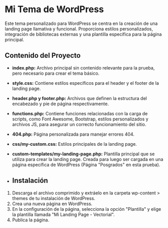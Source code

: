 # Mi Tema de WordPress

Este tema personalizado para WordPress se centra en la creación de una landing page llamativa y funcional. Proporciona estilos personalizados, integración de bibliotecas externas y una plantilla específica para la página principal.

## Contenido del Proyecto

- **index.php:** Archivo principal sin contenido relevante para la prueba, pero necesario para crear el tema básico.

- **style.css:** Contiene estilos específicos para el header y el footer de la landing page.

- **header.php y footer.php:** Archivos que definen la estructura del encabezado y pie de página respectivamente.

- **functions.php:** Contiene funciones relacionadas con la carga de scripts, como Font Awesome, Bootstrap, estilos personalizados y archivos JS, para asegurar un correcto funcionamiento del sitio.

- **404.php:** Página personalizada para manejar errores 404.

- **css/my-custom.css:** Estilos principales de la landing page.

- **custom-templates/my-landing-page.php:** Plantilla principal que se utiliza para crear la landing page. Creada para luego ser cargada en una página específica de WordPress (Página "Posgrados" en esta prueba).

- ## Instalación

1. Descarga el archivo comprimido y extráelo en la carpeta wp-content > themes de tu instalación de WordPress.
2. Crea una nueva página en WordPress.
3. En la configuración de la página, selecciona la opción "Plantilla" y elige la plantilla llamada "Mi Landing Page - Vectorial".
4. Publica la página.
